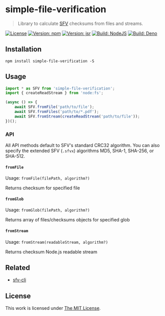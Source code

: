 # simple-file-verification

> Library to calculate [SFV](https://www.wikiwand.com/en/Simple_file_verification) checksums from files and streams.

[![License](https://img.shields.io/github/license/idleberg/node-sfv?color=blue&style=for-the-badge)](https://github.com/idleberg/node-sfv/blob/main/LICENSE)
[![Version: npm](https://img.shields.io/npm/v/simple-file-verification?style=for-the-badge)](https://www.npmjs.org/package/simple-file-verification)
[![Version: jsr](https://img.shields.io/jsr/v/@idleberg/sfv?style=for-the-badge)](https://jsr.io/@idleberg/sfv)
[![Build: NodeJS](https://img.shields.io/github/actions/workflow/status/idleberg/node-sfv/ci-node.yml?logo=nodedotjs&logoColor=white&style=for-the-badge)](https://github.com/idleberg/node-sfv/actions)
[![Build: Deno](https://img.shields.io/github/actions/workflow/status/idleberg/node-sfv/ci-deno.yml?logo=deno&logoColor=white&style=for-the-badge)](https://github.com/idleberg/node-sfv/actions)

## Installation

`npm install simple-file-verification -S`

## Usage

```js
import * as SFV from 'simple-file-verification';
import { createReadStream } from 'node:fs';

(async () => {
	await SFV.fromFile('path/to/file');
	await SFV.fromFiles('path/to/*.pdf');
	await SFV.fromStream(createReadStream('path/to/file'));
})();
```

### API

All API methods default to SFV's standard CRC32 algorithm. You can also specify the extended SFV (`.sfvx`) algorithms MD5, SHA-1, SHA-256, or SHA-512.

#### `fromFile`

Usage: `fromFile(filePath, algorithm?)`

Returns checksum for specified file

#### `fromGlob`

Usage: `fromGlob(filePath, algorithm?)`

Returns array of files/checksums objects for specified glob

#### `fromStream`

Usage: `fromStream(readableStream, algorithm?)`

Returns checksum Node.js readable stream

## Related

- [sfv-cli](https://www.npmjs.com/package/sfv-cli)

## License

This work is licensed under [The MIT License](LICENSE).
